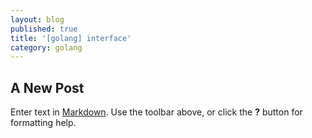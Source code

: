 ```yaml
---
layout: blog
published: true
title: '[golang] interface'
category: golang
---
```

## A New Post

Enter text in [Markdown](http://daringfireball.net/projects/markdown/). Use the toolbar above, or click the **?** button for formatting help.
